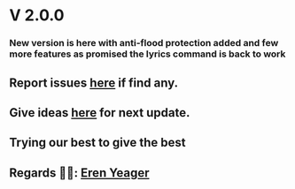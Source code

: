 # V 2.0.0
### New version is here with anti-flood protection added and few more features as promised the lyrics command is back to work

## Report issues [here](https://github.com/Gojo-Bots/Gojo_Satoru/issues/new/choose) if find any.

## Give ideas [here](https://github.com/Gojo-Bots/Gojo_Satoru/discussions/new?category=ideas) for next update.

## Trying our best to give the best

## Regards 🧑‍💻: [Eren Yeager](https://github.com/eren_yeagerattacktitan)
